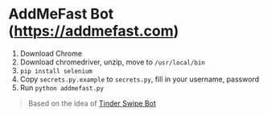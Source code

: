 # AddMeFast Bot (https://addmefast.com)

1. Download Chrome
2. Download chromedriver, unzip, move to `/usr/local/bin`
3. `pip install selenium`
4. Copy `secrets.py.example` to `secrets.py`, fill in your username, password
5. Run `python addmefast.py`

> Based on the idea of [Tinder Swipe Bot](https://github.com/tvqqq/tinder-swipe-bot)
